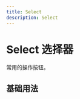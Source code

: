 ```yaml
---
title: Select
description: Select
---
```


# Select 选择器

常用的操作按钮。

## 基础用法

<preview path="../demo/Select/Basic.vue" title="Select" description="Select"></preview>
